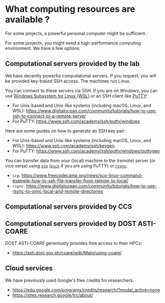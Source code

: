 # What computing resources are available ?

For some projects, a powerful personal computer might be sufficient. 

For some projects, you might need a high-performance computing environment.
We have a few options.

## Computational servers provided by the lab
We have decently powerful computational servers.
If you request, you will be provided key-based SSH access.
The machines run Linux.

You can connect to these servers via SSH. If you are on Windows, you can use [Windows Subsystem for Linux (WSL)](https://learn.microsoft.com/en-us/windows/wsl/install) or an SSH client like [PuTTY](https://putty.org/):
- For Unix-based and Unix-like systems (including macOS, Linux, and WSL): https://www.digitalocean.com/community/tutorials/how-to-use-ssh-to-connect-to-a-remote-server
- For PuTTY: https://www.ssh.com/academy/ssh/putty/windows

Here are some guides on how to generate an SSH key pair:
- For Unix-based and Unix-like systems (including macOS, Linux, and WSL): https://www.ssh.com/academy/ssh/keygen 
- For PuTTY: https://www.ssh.com/academy/ssh/putty/windows/puttygen

You can transfer data from your (local) machine to the (remote) server (or vice versa) using [`scp`](https://linux.die.net/man/1/scp) ([`pscp`](https://documentation.help/putty/pscp.html) if you are using PuTTY) or [`rsync`](https://linux.die.net/man/1/rsync):
- `scp`: https://www.freecodecamp.org/news/scp-linux-command-example-how-to-ssh-file-transfer-from-remote-to-local/
- `rsync`: https://www.digitalocean.com/community/tutorials/how-to-use-rsync-to-sync-local-and-remote-directories

## Computational servers provided by CCS

## Computational servers provided by DOST ASTI-COARE
DOST ASTI-COARE generously provides free access to their HPCs:
- https://asti.dost.gov.ph/coare/wiki/Main/using-coare/

## Cloud services
We have previously used Google's free credits for researchers.
- https://edu.google.com/programs/credits/research/?modal_active=none
- https://sites.research.google/trc/about/
